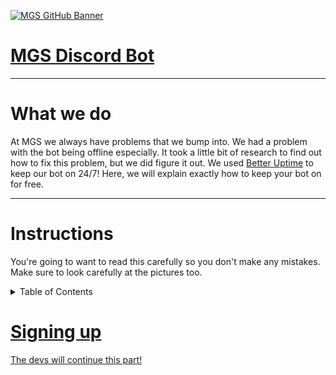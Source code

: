 [![MGS GitHub Banner](https://user-images.githubusercontent.com/119907481/219827160-c69c91be-0c53-4fa0-9b97-7f649683fab4.png)](https://mountaingamingstudio.wixsite.com/mountaingaming)

# [MGS Discord Bot](https://discord.com/api/oauth2/authorize?client_id=962834876665577542&permissions=534723819584&scope=bot%20applications.commands)
------------------------------------------------------------------------------------------------------------------------------------------------------
# **What we do**

At MGS we always have problems that we bump into. We had a problem with the bot being offline especially. It took a little bit of research to find out how to fix this problem, but we did figure it out. We used [Better Uptime](https://uptimerobot.com/) to keep our bot on 24/7! Here, we will explain exactly how to keep your bot on for free.

------------------------------------------------------------------------------------------------------------------------------------------------------
# **Instructions**

You're going to want to read this carefully so you don't make any mistakes. Make sure to look carefully at the pictures too.

<details>
  <summary>Table of Contents</summary>
  <ol>
    <li>
      <a href="#MGS-Discord-Bot">Main Page</a>
    </li>
    <li>
      <a href="#What-we-do">Info</a>
    </li>
    <li>
    <a href="#Instructions">Instructions</a>
      <ul>
        <a href="Signing-up">1. Signing Up</a>
        <u>
    </li>
  </ol>
</details>

# **Signing up**

The devs will continue this part!
